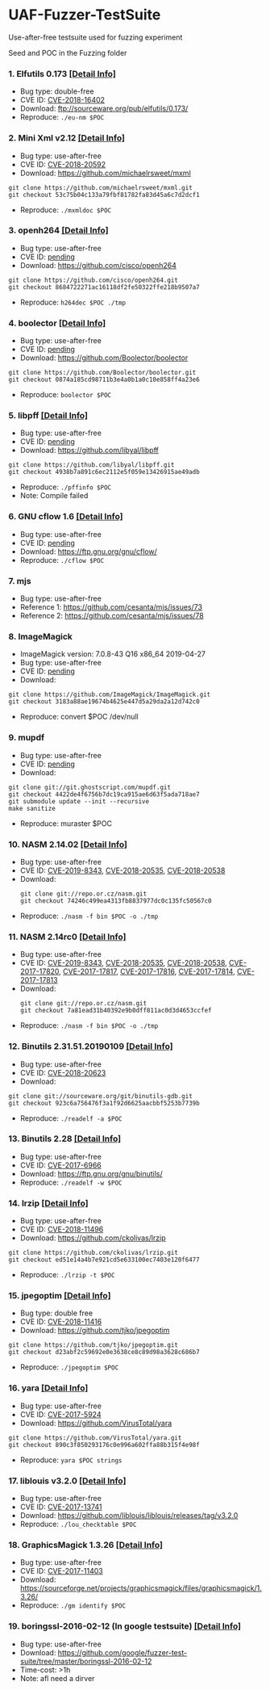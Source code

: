 # UAF-Fuzzer-TestSuite

Use-after-free testsuite used for fuzzing experiment

Seed and POC in the Fuzzing folder

### 1. Elfutils 0.173 [[Detail Info]](./elfutils-0.173/Fuzzing/README.md)
- Bug type: double-free
- CVE ID: [CVE-2018-16402](https://cve.mitre.org/cgi-bin/cvename.cgi?name=CVE-2018-16402)
- Download: ftp://sourceware.org/pub/elfutils/0.173/
- Reproduce: `./eu-nm $POC`


### 2. Mini Xml v2.12 [[Detail Info]](./mxml/Fuzzing/README.md)
- Bug type: use-after-free
- CVE ID: [CVE-2018-20592](https://cve.mitre.org/cgi-bin/cvename.cgi?name=CVE-2018-20592)
- Download: https://github.com/michaelrsweet/mxml
```
git clone https://github.com/michaelrsweet/mxml.git
git checkout 53c75b04c133a79fbf81782fa83d45a6c7d2dcf1
```
- Reproduce: `./mxmldoc $POC`


### 3. openh264 [[Detail Info]](./openh264/Fuzzing/README.md)
- Bug type: use-after-free
- CVE ID: [pending](https://github.com/cisco/openh264/issues/3108)
- Download: https://github.com/cisco/openh264
```
git clone https://github.com/cisco/openh264.git
git checkout 8684722271ac16118df2fe50322ffe218b9507a7
```
- Reproduce: `h264dec $POC ./tmp`


### 4. boolector [[Detail Info]](./boolector/Fuzzing/README.md)
- Bug type: use-after-free
- CVE ID: [pending](https://github.com/Boolector/boolector/issues/41)
- Download: https://github.com/Boolector/boolector
```
git clone https://github.com/Boolector/boolector.git
git checkout 0874a185cd98711b3e4a0b1a0c10e858ff4a23e6
```
- Reproduce: `boolector $POC`


### 5. libpff [[Detail Info]](./libpff/Fuzzing/README.md)
- Bug type: use-after-free
- CVE ID: [pending](https://github.com/libyal/libpff/issues/61)
- Download: https://github.com/libyal/libpff
```
git clone https://github.com/libyal/libpff.git
git checkout 4938b7a891c6ec2112e5f059e13426915ae49adb
```
- Reproduce: ```./pffinfo $POC```
- Note: Compile failed

### 6. GNU cflow 1.6 [[Detail Info]](./cflow-1.6/Fuzzing/README.md)
- Bug type: use-after-free
- CVE ID: [pending](http://lists.gnu.org/archive/html/bug-cflow/2019-04/msg00001.html)
- Download: https://ftp.gnu.org/gnu/cflow/
- Reproduce: `./cflow $POC`


### 7. mjs
- Bug type: use-after-free
- Reference 1: https://github.com/cesanta/mjs/issues/73
- Reference 2: https://github.com/cesanta/mjs/issues/78


### 8. ImageMagick
- ImageMagick version: 7.0.8-43 Q16 x86_64 2019-04-27 
- Bug type: use-after-free
- CVE ID: [pending](https://github.com/ImageMagick/ImageMagick/issues/1554)
- Download:
```
git clone https://github.com/ImageMagick/ImageMagick.git
git checkout 3183a88ae19674b4625e447d5a29da2a12d742c0
```
- Reproduce: convert $POC /dev/null

### 9. mupdf
- Bug type: use-after-free
- CVE ID: [pending](https://bugs.ghostscript.com/show_bug.cgi?id=701018)
- Download:
```
git clone git://git.ghostscript.com/mupdf.git
git checkout 4422de4f6756b7dc19ca915ae6d63f5ada718ae7
git submodule update --init --recursive
make sanitize
```
- Reproduce: muraster $POC


### 10. NASM 2.14.02 [[Detail Info]](./nasm2.14.02/Fuzzing/README.md)
- Bug type: use-after-free
- CVE ID: [CVE-2019-8343](https://cve.mitre.org/cgi-bin/cvename.cgi?name=CVE-2019-8343), [CVE-2018-20535](https://cve.mitre.org/cgi-bin/cvename.cgi?name=CVE-2018-20535), [CVE-2018-20538](https://cve.mitre.org/cgi-bin/cvename.cgi?name=CVE-2018-20538)
- Download:
  ```
  git clone git://repo.or.cz/nasm.git
  git checkout 74246c499ea4313fb8837977dc0c135fc50567c0
  ```
- Reproduce: `./nasm -f bin $POC -o ./tmp`

### 11. NASM 2.14rc0 [[Detail Info]](./nasm2.14rc0/Fuzzing/README.md)
- Bug type: use-after-free
- CVE ID: [CVE-2019-8343](https://cve.mitre.org/cgi-bin/cvename.cgi?name=CVE-2019-8343), [CVE-2018-20535](https://cve.mitre.org/cgi-bin/cvename.cgi?name=CVE-2018-20535), [CVE-2018-20538](https://cve.mitre.org/cgi-bin/cvename.cgi?name=CVE-2018-20538), [CVE-2017-17820](https://cve.mitre.org/cgi-bin/cvename.cgi?name=CVE-2017-17820), [CVE-2017-17817](https://cve.mitre.org/cgi-bin/cvename.cgi?name=CVE-2017-17817), [CVE-2017-17816](https://cve.mitre.org/cgi-bin/cvename.cgi?name=CVE-2017-17816), [CVE-2017-17814](https://cve.mitre.org/cgi-bin/cvename.cgi?name=CVE-2017-17816), [CVE-2017-17813](https://cve.mitre.org/cgi-bin/cvename.cgi?name=CVE-2017-17816)
- Download: 
  ```
  git clone git://repo.or.cz/nasm.git
  git checkout 7a81ead31b40392e9b0dff811ac0d3d4653ccfef
  ```
- Reproduce: `./nasm -f bin $POC -o ./tmp`


### 12. Binutils 2.31.51.20190109 [[Detail Info]](./binutils-2.31.51/Fuzzing/README.md)
- Bug type: use-after-free
- CVE ID: [CVE-2018-20623](https://cve.mitre.org/cgi-bin/cvename.cgi?name=CVE-2018-20623)
- Download: 
```
git clone git://sourceware.org/git/binutils-gdb.git
git checkout 923c6a756476f3a1f92d6625aacbbf5253b7739b
```
- Reproduce: `./readelf -a $POC`


### 13. Binutils 2.28 [[Detail Info]](./binutils-2.28/Fuzzing/README.md)
- Bug type: use-after-free
- CVE ID: [CVE-2017-6966](https://cve.mitre.org/cgi-bin/cvename.cgi?name=CVE-2017-6966)
- Download: https://ftp.gnu.org/gnu/binutils/
- Reproduce: `./readelf -w $POC`


### 14. lrzip [[Detail Info]](./lrzip/Fuzzing/README.md)
- Bug type: use-after-free
- CVE ID: [CVE-2018-11496](https://cve.mitre.org/cgi-bin/cvename.cgi?name=CVE-2018-11496)
- Download: https://github.com/ckolivas/lrzip
```
git clone https://github.com/ckolivas/lrzip.git
git checkout ed51e14a4b7e921cd5e633100ec7403e120f6477
```
- Reproduce: `./lrzip -t $POC`


### 15. jpegoptim [[Detail Info]](./jpegoptim/Fuzzing/README.md)
- Bug type: double free
- CVE ID: [CVE-2018-11416](https://cve.mitre.org/cgi-bin/cvename.cgi?name=CVE-2018-11416)
- Download: https://github.com/tjko/jpegoptim
```
git clone https://github.com/tjko/jpegoptim.git
git checkout d23abf2c59692e0e3638ce8c89d98a3628c686b7
```
- Reproduce: `./jpegoptim $POC`


### 16. yara [[Detail Info]](./yara/Fuzzing/README.md)
- Bug type: use-after-free
- CVE ID: [CVE-2017-5924](https://cve.mitre.org/cgi-bin/cvename.cgi?name=CVE-2017-5924)
- Download: https://github.com/VirusTotal/yara
```
git clone https://github.com/VirusTotal/yara.git
git checkout 890c3f850293176c0e996a602ffa88b315f4e98f
```
- Reproduce: `yara $POC strings`


### 17. liblouis v3.2.0 [[Detail Info]](./liblouis-3.2.0/Fuzzing/README.md)
- Bug type: use-after-free
- CVE ID: [CVE-2017-13741](https://cve.mitre.org/cgi-bin/cvename.cgi?name=CVE-2017-13741)
- Download: https://github.com/liblouis/liblouis/releases/tag/v3.2.0
- Reproduce: `./lou_checktable $POC`


### 18. GraphicsMagick 1.3.26 [[Detail Info]](./GraphicsMagick-1.3.26/Fuzzing/README.md)
- Bug type: use-after-free
- CVE ID: [CVE-2017-11403](https://cve.mitre.org/cgi-bin/cvename.cgi?name=CVE-2017-11403)
- Download: https://sourceforge.net/projects/graphicsmagick/files/graphicsmagick/1.3.26/
- Reproduce: `./gm identify $POC`


### 19. boringssl-2016-02-12 (In google testsuite) [[Detail Info]](./boringssl-2016-02-12/Fuzzing/README.md)
- Bug type: use-after-free
- Download: https://github.com/google/fuzzer-test-suite/tree/master/boringssl-2016-02-12
- Time-cost: >1h
- Note: afl need a dirver